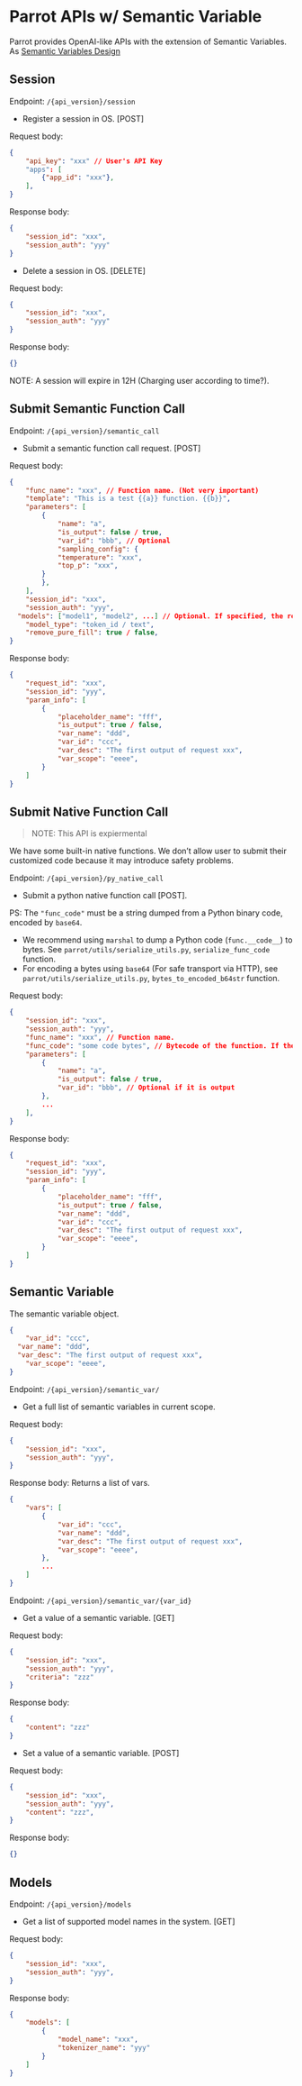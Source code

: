 # Parrot APIs w/ Semantic Variable

Parrot provides OpenAI-like APIs with the extension of Semantic Variables. As [Semantic Variables Design](../sys_design/app_layer/semantic_variable.md)

## Session

Endpoint: `/{api_version}/session`

- Register a session in OS. [POST]

Request body:

```json
{
    "api_key": "xxx" // User's API Key
    "apps": [
        {"app_id": "xxx"},
    ],
}
```

Response  body:

```json
{
    "session_id": "xxx",
    "session_auth": "yyy"
}
```

- Delete a session in OS. [DELETE]

Request body:

```json
{
    "session_id": "xxx",
    "session_auth": "yyy"
}
```

Response body:

```json
{}
```

NOTE: A session will expire in 12H (Charging user according to time?).

## Submit Semantic Function Call

Endpoint: `/{api_version}/semantic_call`

- Submit a semantic function call request. [POST]

Request body:

```json
{
    "func_name": "xxx", // Function name. (Not very important)
    "template": "This is a test {{a}} function. {{b}}",
    "parameters": [
        {
            "name": "a",
            "is_output": false / true,
            "var_id": "bbb", // Optional
            "sampling_config": {
            "temperature": "xxx",
            "top_p": "xxx",
        }
        },
    ],
    "session_id": "xxx",
    "session_auth": "yyy",
  "models": ["model1", "model2", ...] // Optional. If specified, the request will be scheduled only to these models. By default ([]) it can be scheduled to any model.
    "model_type": "token_id / text",
    "remove_pure_fill": true / false,
}
```

Response body:

```json
{
    "request_id": "xxx",
    "session_id": "yyy",
    "param_info": [
        {
            "placeholder_name": "fff",
            "is_output": true / false,
            "var_name": "ddd",
            "var_id": "ccc",
            "var_desc": "The first output of request xxx",
            "var_scope": "eeee",
        }
    ]
}
```

## Submit Native Function Call

> NOTE: This API is expiermental

We have some built-in native functions. We don’t allow user to submit their customized code because it may introduce safety problems.

Endpoint: `/{api_version}/py_native_call`

- Submit a python native function call [POST].

PS: The `"func_code"` must be a string dumped from a Python binary code, encoded by `base64`.
- We recommend using `marshal` to dump a Python code (`func.__code__`) to bytes. See `parrot/utils/serialize_utils.py`, `serialize_func_code` function.
- For encoding a bytes using `base64` (For safe transport via HTTP), see `parrot/utils/serialize_utils.py`, `bytes_to_encoded_b64str` function.

Request body:

```json
{
    "session_id": "xxx",
    "session_auth": "yyy",
    "func_name": "xxx", // Function name.
    "func_code": "some code bytes", // Bytecode of the function. If the function is cached, you can omit this field.
    "parameters": [
        {
            "name": "a",
            "is_output": false / true,
            "var_id": "bbb", // Optional if it is output
        },
        ...
    ],
}
```

Response body:
```json
{
	"request_id": "xxx",
	"session_id": "yyy",
	"param_info": [
        {
            "placeholder_name": "fff",
            "is_output": true / false,
            "var_name": "ddd",
            "var_id": "ccc",
            "var_desc": "The first output of request xxx",
            "var_scope": "eeee",
        }
	]
}
```

## Semantic Variable

The semantic variable object.

```json
{
    "var_id": "ccc",
  "var_name": "ddd",
  "var_desc": "The first output of request xxx",
    "var_scope": "eeee",
}
```

Endpoint: `/{api_version}/semantic_var/`

- Get a full list of semantic variables in current scope.

Request body:

```json
{
    "session_id": "xxx",
    "session_auth": "yyy",
}
```

Response body: Returns a list of vars.

```json
{
    "vars": [
        {
            "var_id": "ccc",
            "var_name": "ddd",
            "var_desc": "The first output of request xxx",
            "var_scope": "eeee",
        },
        ...
    ]
}
```

Endpoint:  `/{api_version}/semantic_var/{var_id}` 

- Get a value of a semantic variable. [GET]

Request body:

```json
{
    "session_id": "xxx",
    "session_auth": "yyy",
    "criteria": "zzz"
}
```

Response body:

```json
{
    "content": "zzz"
}
```

- Set a value of a semantic variable. [POST]

Request body:

```json
{
    "session_id": "xxx",
    "session_auth": "yyy",
    "content": "zzz",
}
```

Response body:

```json
{}
```

## Models

Endpoint: `/{api_version}/models`

- Get a list of supported model names in the system. [GET]

Request body:

```json
{
    "session_id": "xxx",
    "session_auth": "yyy",
}
```

Response body:

```json
{
    "models": [
        {
            "model_name": "xxx",
            "tokenizer_name": "yyy"
        }
    ]
}
```
